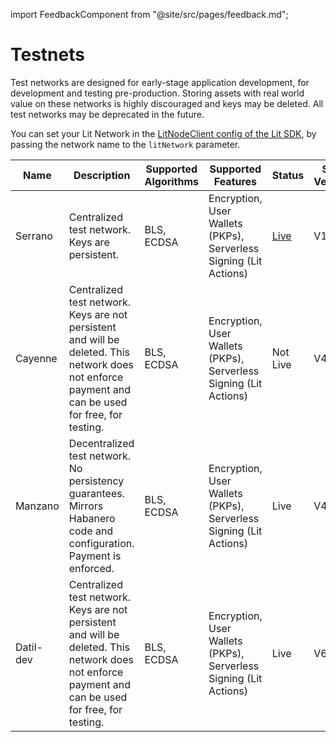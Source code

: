 import FeedbackComponent from "@site/src/pages/feedback.md";

# Testnets

Test networks are designed for early-stage application development, for development and testing pre-production. Storing assets with real world value on these networks is highly discouraged and keys may be deleted. All test networks may be deprecated in the future. 

You can set your Lit Network in the [LitNodeClient config of the Lit SDK](../../connecting-to-a-lit-network/connecting), by passing the network name to the `litNetwork` parameter.

<div class="testnet-networks-table">

| Name | Description | Supported Algorithms | Supported Features | Status | SDK Version | Development status  | Contracts |
| ---- | ----------- | -------------------- | ------------------ | ------ | ----------- | -------------------- | --------- |
| Serrano | Centralized test network. Keys are persistent. | BLS, ECDSA | Encryption, User Wallets (PKPs), Serverless Signing (Lit Actions) | [Live](https://serrano-status.litprotocol.com/) | V1, V2 | Deprecated.  Do not build new apps that use this network. | [serrano](https://github.com/LIT-Protocol/networks/tree/main/serrano) |
| Cayenne | Centralized test network. Keys are not persistent and will be deleted.  This network does not enforce payment and can be used for free, for testing. | BLS, ECDSA | Encryption, User Wallets (PKPs), Serverless Signing (Lit Actions) | Not Live | V4+ | Deprecated. Do not build new apps that use this network.| [cayenne](https://github.com/LIT-Protocol/networks/tree/main/cayenne) |
| Manzano | Decentralized test network. No persistency guarantees.  Mirrors Habanero code and configuration.  Payment is enforced. | BLS, ECDSA | Encryption, User Wallets (PKPs), Serverless Signing (Lit Actions) | Live | V4+ | Deprecated. Do not build new apps that use this network | [manzano](https://github.com/LIT-Protocol/networks/tree/main/manzano) 
| Datil-dev | Centralized test network. Keys are not persistent and will be deleted. This network does not enforce payment and can be used for free, for testing. | BLS, ECDSA | Encryption, User Wallets (PKPs), Serverless Signing (Lit Actions) | Live | V6+ | Good to use | [datil-dev](https://github.com/LIT-Protocol/networks/tree/main/datil-dev) |
 
</div>

<FeedbackComponent/>
